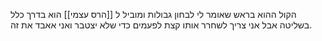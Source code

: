 הקול ההוא בראש שאומר לי לבחון גבולות ומוביל ל [[הרס עצמי]]
הוא בדרך כלל בשליטה אבל אני צריך לשחרר אותו קצת לפעמים כדי שלא יצטבר ואני אאבד את זה.